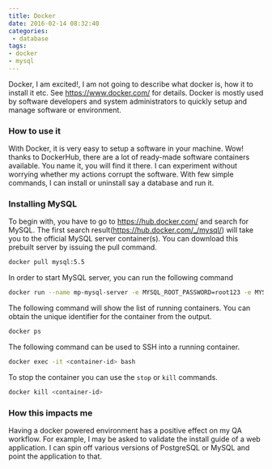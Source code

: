 ```yaml
---
title: Docker
date: 2016-02-14 08:32:40
categories:
 - database
tags: 
- docker
- mysql
---
```

Docker, I am excited!, I am not going to describe what docker is, how it to install it etc. See https://www.docker.com/ for details. Docker is mostly used by software developers and system administrators to quickly setup and manage software or  environment. 
<!-- more -->
### How to use it

With Docker, it is very easy to setup a software in your machine. Wow! thanks to DockerHub, there are a lot of ready-made software containers available. You name it, you will find it there. I can experiment without worrying whether my actions corrupt the software. With few simple commands, I can install or uninstall say a database and run it. 

### Installing MySQL
To begin with, you have to go to https://hub.docker.com/ and search for MySQL. The first search result(https://hub.docker.com/_/mysql/) will take you to the official MySQL server container(s). You can download this prebuilt server by issuing the pull command. 

```bash
docker pull mysql:5.5
```
In order to start MySQL server, you can run the following command
```bash
docker run --name mp-mysql-server -e MYSQL_ROOT_PASSWORD=root123 -e MYSQL_DATABASE=ems -p 3306:3306 -d -v  C:/Users/manju/docker/mysql:/var/lib/mysql mysql:5.5
```

The following command will show the list of running containers. You can obtain the unique identifier for the container from the output.

```bash
docker ps
```

The following command can be used to SSH into a running container. 
```bash
docker exec -it <container-id> bash
```

To stop the container you can use the `stop` or `kill` commands. 
```bash
docker kill <container-id>
```
### How this impacts me

Having a docker powered environment has a positive effect on my QA workflow. For example, I may be asked to validate the install guide of a web application. I can spin off various versions of PostgreSQL or MySQL and point the application to that. 
